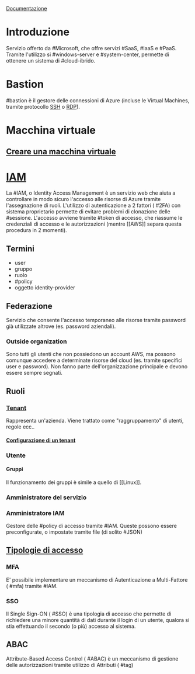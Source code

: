 [Documentazione](https://learn.microsoft.com/it-it/azure/?product=popular)
# Introduzione
Servizio offerto da #Microsoft, che offre servizi #SaaS, #IaaS e #PaaS. Tramite l'utilizzo si #windows-server e #system-center, permette di ottenere un sistema di #cloud-ibrido.
# Bastion
#bastion è il gestore delle connessioni di Azure (incluse le Virtual Machines, tramite protocollo [SSH](<Protocolli di comunicazione#SSH>) o [RDP](<Protocolli di comunicazione#RDP>)).

# Macchina virtuale
## [Creare una macchina virtuale](https://learn.microsoft.com/it-it/azure/virtual-network/quick-create-portal)

# [IAM](https://learn.microsoft.com/it-it/azure/active-directory/fundamentals/introduction-identity-access-management)
La #IAM, o Identity Access Management è un servizio web che aiuta a controllare in modo sicuro l'accesso alle risorse di Azure tramite l'assegnazione di ruoli. L'utilizzo di autenticazione a 2 fattori ( #2FA) con sistema proprietario permette di evitare problemi di clonazione delle #sessione. 
L'accesso avviene tramite #token di accesso, che riassume le credenziali di accesso e le autorizzazioni (mentre [[AWS]] separa questa procedura in 2 momenti).
## Termini
- user
- gruppo
- ruolo
- #policy
- oggetto identity-provider
## Federazione
Servizio che consente l'accesso temporaneo alle risorse tramite password già utilizzate altrove (es. password aziendali).
### Outside organization
Sono tutti gli utenti che non possiedono un account AWS, ma possono comunque accedere a determinate risorse del cloud (es. tramite specifici user e password). Non fanno parte dell'organizzazione principale e devono essere sempre segnati.
## Ruoli
### [Tenant](https://learn.microsoft.com/it-it/entra/fundamentals/introduction-identity-access-management)
Rappresenta un'azienda. Viene trattato come "raggruppamento" di utenti, regole ecc..
#### [Configurazione di un tenant](https://learn.microsoft.com/it-it/entra/external-id/customers/quickstart-tenant-setup)

### Utente
#### Gruppi
Il funzionamento dei gruppi è simile a quello di [[Linux]].
### Amministratore del servizio
### Amministratore IAM
Gestore delle #policy di accesso tramite #IAM. Queste possono essere preconfigurate, o impostate tramite file (di solito #JSON) 
## [Tipologie di accesso](https://docs.aws.amazon.com/it_it/IAM/latest/UserGuide/introduction_identity-management.html#AccessControlMethods)
### MFA
E' possibile implementare un meccanismo di Autenticazione a Multi-Fattore ( #mfa) tramite #IAM.
### SSO
Il Single Sign-ON ( #SSO) è una tipologia di accesso che permette di richiedere una minore quantità di dati durante il login di un utente, qualora si stia effettuando il secondo (o più) accesso al sistema.
## ABAC
Attribute-Based Access Control ( #ABAC) è un meccanismo di gestione delle autorizzazioni tramite utilizzo di Attributi ( #tag)
